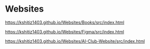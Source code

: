# Websites

https://kshitiz1403.github.io/Websites/Books/src/index.html

https://kshitiz1403.github.io/Websites/Figma/src/index.html

https://kshitiz1403.github.io/Websites/AI-Club-Website/src/index.html
